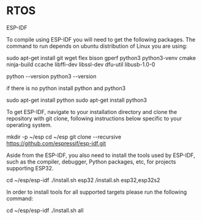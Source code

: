 # RTOS
ESP-IDF

To compile using ESP-IDF you will need to get the following packages. The command to run depends on ubuntu distribution of Linux you are using:

sudo apt-get install git wget flex bison gperf python3 python3-venv cmake ninja-build ccache libffi-dev libssl-dev dfu-util libusb-1.0-0

python --version
python3 --version

if there is no python install python and python3

 sudo apt-get install python
 sudo apt-get install python3
 
 To get ESP-IDF, navigate to your installation directory and clone the repository with git clone, following instructions below specific to your operating system.
 
 mkdir -p ~/esp
 cd ~/esp
 git clone --recursive https://github.com/espressif/esp-idf.git

Aside from the ESP-IDF, you also need to install the tools used by ESP-IDF, such as the compiler, debugger, Python packages, etc, for projects supporting ESP32.

  cd ~/esp/esp-idf
  ./install.sh esp32
  /install.sh esp32,esp32s2

In order to install tools for all supported targets please run the following command:

cd ~/esp/esp-idf
./install.sh all



